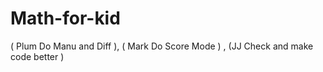 # Math-for-kid

( Plum Do Manu and Diff ), 
( Mark Do Score Mode ) ,
(JJ Check and make code better )
